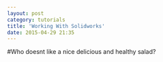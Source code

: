 ```yaml
---
layout: post
category: tutorials
title: 'Working With Solidworks'
date: 2015-04-29 21:35
---
```

#Who doesnt like a nice delicious and healthy salad?